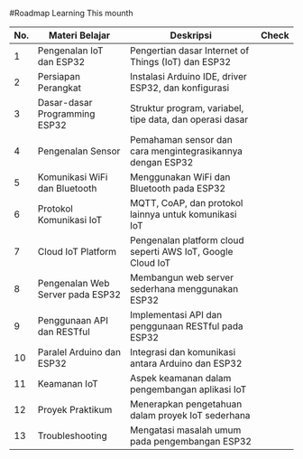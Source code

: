
#Roadmap Learning This mounth

| No. | Materi Belajar                 | Deskripsi                                          | Check |
| --- | ------------------------------ | -------------------------------------------------- | ------ |
| 1   | Pengenalan IoT dan ESP32       | Pengertian dasar Internet of Things (IoT) dan ESP32 |        |
| 2   | Persiapan Perangkat            | Instalasi Arduino IDE, driver ESP32, dan konfigurasi |        |
| 3   | Dasar-dasar Programming ESP32  | Struktur program, variabel, tipe data, dan operasi dasar |        |
| 4   | Pengenalan Sensor              | Pemahaman sensor dan cara mengintegrasikannya dengan ESP32 |        |
| 5   | Komunikasi WiFi dan Bluetooth  | Menggunakan WiFi dan Bluetooth pada ESP32          |        |
| 6   | Protokol Komunikasi IoT        | MQTT, CoAP, dan protokol lainnya untuk komunikasi IoT |        |
| 7   | Cloud IoT Platform             | Pengenalan platform cloud seperti AWS IoT, Google Cloud IoT |        |
| 8   | Pengenalan Web Server pada ESP32 | Membangun web server sederhana menggunakan ESP32  |        |
| 9   | Penggunaan API dan RESTful     | Implementasi API dan penggunaan RESTful pada ESP32 |        |
| 10  | Paralel Arduino dan ESP32      | Integrasi dan komunikasi antara Arduino dan ESP32  |        |
| 11  | Keamanan IoT                   | Aspek keamanan dalam pengembangan aplikasi IoT     |        |
| 12  | Proyek Praktikum               | Menerapkan pengetahuan dalam proyek IoT sederhana   |        |
| 13  | Troubleshooting                | Mengatasi masalah umum pada pengembangan ESP32     |        |

